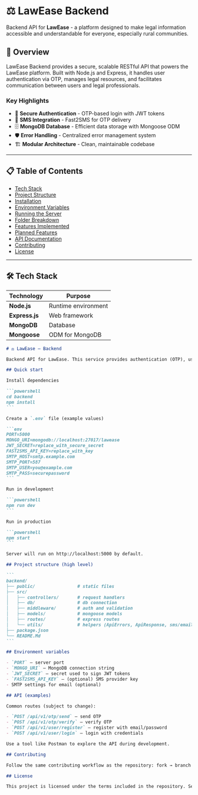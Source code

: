 # ⚖️ LawEase Backend

Backend API for **LawEase** - a platform designed to make legal information accessible and understandable for everyone, especially rural communities.

## 🌟 Overview

LawEase Backend provides a secure, scalable RESTful API that powers the LawEase platform. Built with Node.js and Express, it handles user authentication via OTP, manages legal resources, and facilitates communication between users and legal professionals.

### Key Highlights
- 🔐 **Secure Authentication** - OTP-based login with JWT tokens
- 📱 **SMS Integration** - Fast2SMS for OTP delivery
- 🗄️ **MongoDB Database** - Efficient data storage with Mongoose ODM
- 🛡️ **Error Handling** - Centralized error management system
- 🏗️ **Modular Architecture** - Clean, maintainable codebase

---

## 📋 Table of Contents
- [Tech Stack](#-tech-stack)
- [Project Structure](#-project-structure)
- [Installation](#-installation--setup)
- [Environment Variables](#-environment-variables)
- [Running the Server](#-running-the-server)
- [Folder Breakdown](#-folder-breakdown)
- [Features Implemented](#-features-implemented)
- [Planned Features](#-planned-features)
- [API Documentation](#-api-documentation)
- [Contributing](#-contributing)
- [License](#-license)

---

## 🛠️ Tech Stack

| Technology | Purpose |
|------------|---------|
| **Node.js** | Runtime environment |
| **Express.js** | Web framework |
| **MongoDB** | Database |
| **Mongoose** | ODM for MongoDB |
````markdown
# ⚖️ LawEase — Backend

Backend API for LawEase. This service provides authentication (OTP), user management, and APIs consumed by the frontend.

## Quick start

Install dependencies

```powershell
cd backend
npm install
```

Create a `.env` file (example values)

```env
PORT=5000
MONGO_URI=mongodb://localhost:27017/lawease
JWT_SECRET=replace_with_secure_secret
FAST2SMS_API_KEY=replace_with_key
SMTP_HOST=smtp.example.com
SMTP_PORT=587
SMTP_USER=you@example.com
SMTP_PASS=securepassword
```

Run in development

```powershell
npm run dev
```

Run in production

```powershell
npm start
```

Server will run on http://localhost:5000 by default.

## Project structure (high level)

```
backend/
├── public/                # static files
├── src/
│   ├── controllers/       # request handlers
│   ├── db/                # db connection
│   ├── middleware/        # auth and validation
│   ├── models/            # mongoose models
│   ├── routes/            # express routes
│   └── utils/             # helpers (ApiErrors, ApiResponse, sms/email helpers)
├── package.json
└── README.Md
```

## Environment variables

- `PORT` — server port
- `MONGO_URI` — MongoDB connection string
- `JWT_SECRET` — secret used to sign JWT tokens
- `FAST2SMS_API_KEY` — (optional) SMS provider key
- SMTP settings for email (optional)

## API (examples)

Common routes (subject to change):

- `POST /api/v1/otp/send` — send OTP
- `POST /api/v1/otp/verify` — verify OTP
- `POST /api/v1/user/register` — register with email/password
- `POST /api/v1/user/login` — login with credentials

Use a tool like Postman to explore the API during development.

## Contributing

Follow the same contributing workflow as the repository: fork → branch → PR. Use the `asyncHandler` and `ApiErrors` utilities for consistent error handling.

## License

This project is licensed under the terms included in the repository. See `LICENSE` if present.

